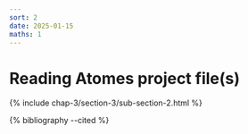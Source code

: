 ```yaml
---
sort: 2
date: 2025-01-15
maths: 1
---
```


# Reading Atomes project file(s)

{% include chap-3/section-3/sub-section-2.html %}

{% bibliography --cited %}

